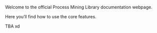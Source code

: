 Welcome to the official Process Mining Library documentation webpage.

Here you’ll find how to use the core features.

TBA xd